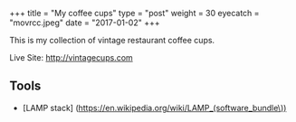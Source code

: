 +++
title = "My coffee cups"
type = "post"
weight = 30
eyecatch = "movrcc.jpeg"
date = "2017-01-02"
+++

This is my collection of vintage restaurant coffee cups.

Live Site: <http://vintagecups.com>


## Tools
* [LAMP stack] (https://en.wikipedia.org/wiki/LAMP_(software_bundle\))


